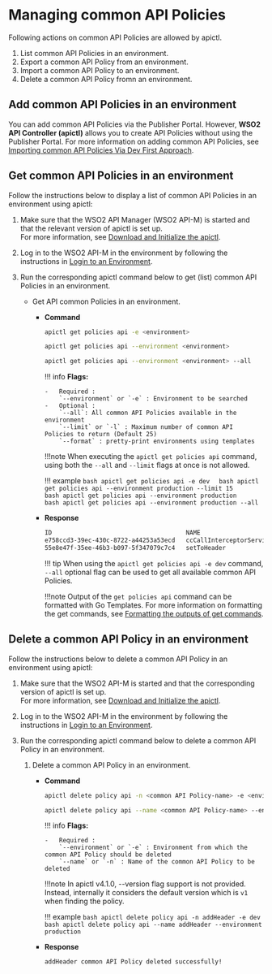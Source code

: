 # Managing common API Policies

Following actions on common API Policies are allowed by apictl.

1. List common API Policies in an environment.
2. Export a common API Policy from an environment.
3. Import a common API Policy to an environment.
4. Delete a common API Policy fromn an environment.

## Add common API Policies in an environment

You can add common API Policies via the Publisher Portal.
However, **WSO2 API Controller (apictl)** allows you to create API Policies without using the Publisher Portal. For more information on adding common API Policies, see [Importing common API Policies Via Dev First Approach]({{base_path}}/install-and-setup/setup/api-controller/managing-apis-api-products/importing-common-api-policies-via-dev-first-approach).

## Get common API Policies in an environment

Follow the instructions below to display a list of common API Policies in an environment using apictl:

1.  Make sure that the WSO2 API Manager (WSO2 API-M) is started and that the relevant version of apictl is set up.   
     For more information, see [Download and Initialize the apictl]({{base_path}}/install-and-setup/setup/api-controller/getting-started-with-wso2-api-controller/#download-and-initialize-the-apictl).
2.  Log in to the WSO2 API-M in the environment by following the instructions in [Login to an Environment]({{base_path}}/install-and-setup/setup/api-controller/getting-started-with-wso2-api-controller/#login-to-an-environment).
3.  Run the corresponding apictl command below to get (list) common API Policies in an environment.

    - Get API common Policies in an environment.

        -   **Command**
            ``` bash
            apictl get policies api -e <environment>
            ```
            ``` bash
            apictl get policies api --environment <environment>
            ```
            ``` bash
            apictl get policies api --environment <environment> --all 
            ```

            !!! info
                **Flags:**  
                
                -   Required :  
                    `--environment` or `-e` : Environment to be searched  
                -   Optional :
                    `--all`: All common API Policies available in the environment
                    `--limit` or `-l` : Maximum number of common API Policies to return (Default 25)
                    `--format` : pretty-print environments using templates

            !!!note
                When executing the `apictl get policies api` command, using both the `--all` and `--limit` flags at once is not allowed.

            !!! example
                ```bash
                apictl get policies api -e dev 
                ```
                ```bash
                apictl get policies api --environment production --limit 15 
                ```    
                ```bash
                apictl get policies api --environment production
                ```  
                ```bash
                apictl get policies api --environment production --all 
                ```  

        -   **Response**

            ```bash
            ID                                     NAME                       Display NAME               CATEGORY            APPLICABLE FLOWS     SUPPORTED GATEWAYS
            e758ccd3-39ec-430c-8722-a44253a53ecd   ccCallInterceptorService   Call Interceptor Service   Mediation           [request response]   [ChoreoConnect]
            55e8e47f-35ee-46b3-b097-5f347079c7c4   setToHeader                Set To Header              Mediation           [request]            [Synapse]
            ```
            
            !!! tip 
                When using the `apictl get policies api -e dev` command, `--all` optional flag can be used to 
                get all available common API Policies.

            !!!note
                Output of the `get policies api` command can be formatted with Go Templates. For more information on formatting the get commands, see [Formatting the outputs of get commands]({{base_path}}/install-and-setup/setup/api-controller/advanced-topics/formatting-the-output-of-get-command).
               

## Delete a common API Policy in an environment

Follow the instructions below to delete a common API Policy in an environment using apictl:

1.  Make sure that the WSO2 API-M is started and that the corresponding version of apictl is set up.   
For more information, see [Download and Initialize the apictl]({{base_path}}/install-and-setup/setup/api-controller/getting-started-with-wso2-api-controller/#download-and-initialize-the-apictl).
2.  Log in to the WSO2 API-M in the environment by following the instructions in [Login to an Environment]({{base_path}}/install-and-setup/setup/api-controller/getting-started-with-wso2-api-controller/#login-to-an-environment).
3.  Run the corresponding apictl command below to delete a common API Policy in an environment.

    1. Delete a common API Policy in an environment.

        -   **Command**
            ``` bash
            apictl delete policy api -n <common API Policy-name> -e <environment>
            ```
            ``` bash
            apictl delete policy api --name <common API Policy-name> --environment <environment> 
            ```

            !!! info
                **Flags:**  
                
                -   Required :  
                    `--environment` or `-e` : Environment from which the common API Policy should be deleted  
                    `--name` or `-n` : Name of the common API Policy to be deleted  

            !!!note
                In apictl v4.1.0, --version flag support is not provided. Instead, internally it considers the default version which is `v1` when finding the policy.

            !!! example
                ```bash
                apictl delete policy api -n addHeader -e dev
                ```
                ```bash
                apictl delete policy api --name addHeader --environment production 
                ```

        -   **Response**

            ```bash
            addHeader common API Policy deleted successfully!
            ```